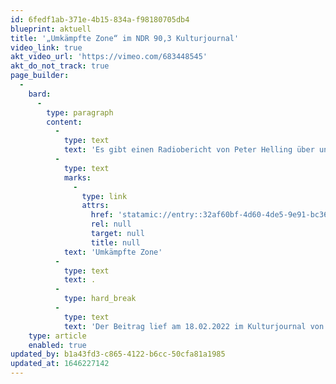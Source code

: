 ```yaml
---
id: 6fedf1ab-371e-4b15-834a-f98180705db4
blueprint: aktuell
title: '„Umkämpfte Zone“ im NDR 90,3 Kulturjournal'
video_link: true
akt_video_url: 'https://vimeo.com/683448545'
akt_do_not_track: true
page_builder:
  -
    bard:
      -
        type: paragraph
        content:
          -
            type: text
            text: 'Es gibt einen Radiobericht von Peter Helling über unsere aktuelle Neuproduktion '
          -
            type: text
            marks:
              -
                type: link
                attrs:
                  href: 'statamic://entry::32af60bf-4d60-4de5-9e91-bc36ac8a4a14'
                  rel: null
                  target: null
                  title: null
            text: 'Umkämpfte Zone'
          -
            type: text
            text: .
          -
            type: hard_break
          -
            type: text
            text: 'Der Beitrag lief am 18.02.2022 im Kulturjournal von NDR 90,3. Weitere Vorstellungen sind am 22. & 23. März sowie am 23. & 24. April 2022. Es gibt noch „analoge“ und „digitale“ Tickets. '
    type: article
    enabled: true
updated_by: b1a43fd3-c865-4122-b6cc-50cfa81a1985
updated_at: 1646227142
---
```

